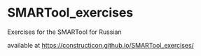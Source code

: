 # SMARTool_exercises
Exercises for the SMARTool for Russian

available at https://constructicon.github.io/SMARTool_exercises/